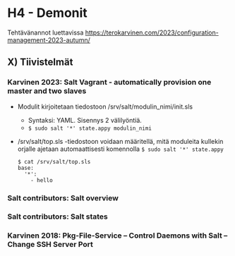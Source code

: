 # H4 - Demonit

Tehtävänannot luettavissa https://terokarvinen.com/2023/configuration-management-2023-autumn/

## X) Tiivistelmät

### Karvinen 2023: Salt Vagrant - automatically provision one master and two slaves

 - Modulit kirjoitetaan tiedostoon /srv/salt/modulin_nimi/init.sls
   - Syntaksi: YAML. Sisennys 2 välilyöntiä.
   - ``$ sudo salt '*' state.appy modulin_nimi``
 - /srv/salt/top.sls -tiedostoon voidaan määritellä, mitä moduleita kullekin orjalle ajetaan automaattisesti komennolla ``$ sudo salt '*' state.appy``

   ````
   $ cat /srv/salt/top.sls
   base:
     '*':
       - hello
   ````

### Salt contributors: Salt overview



### Salt contributors: Salt states



### Karvinen 2018: Pkg-File-Service – Control Daemons with Salt – Change SSH Server Port
